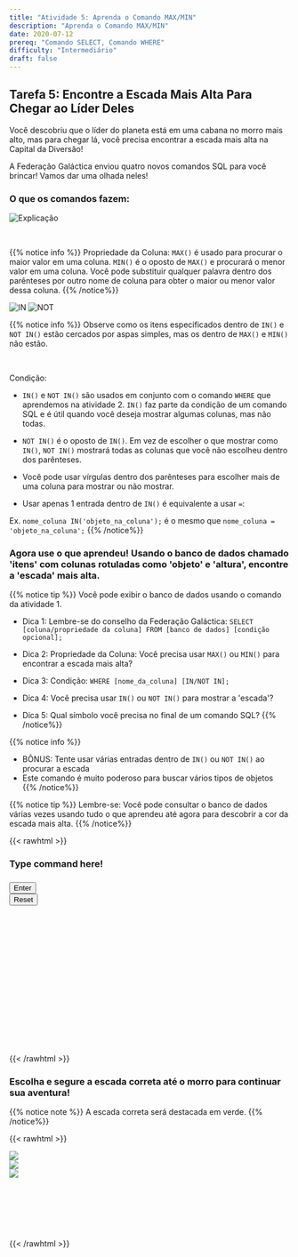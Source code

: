 ```yaml
---
title: "Atividade 5: Aprenda o Comando MAX/MIN"
description: "Aprenda o Comando MAX/MIN"
date: 2020-07-12
prereq: "Comando SELECT, Comando WHERE"
difficulty: "Intermediário"
draft: false
---
```

<!-- Links para javascript e CSS necessários para a lógica do menu suspenso -->
<link rel="stylesheet" href="../default/_default.css" type="text/css"></link>
<link rel="stylesheet" href="../default/_type.css" type="text/css"></link>
<link rel="stylesheet" href="_activity5.css" type="text/css"></link>
<script type="text/javascript" src="../default/_default.js"></script>
<script type="text/javascript" src="../default/_type.js"></script>
<script type="text/javascript" src="_activity5.js"></script>
<script type="text/javascript" src="../default/alasql.js"></script>
<script type="text/javascript" src="../default/db.js"></script>

## Tarefa 5: Encontre a Escada Mais Alta Para Chegar ao Líder Deles

Você descobriu que o líder do planeta está em uma cabana no morro mais alto, mas para chegar lá, você precisa encontrar a escada mais alta na Capital da Diversão!

A Federação Galáctica enviou quatro novos comandos SQL para você brincar! Vamos dar uma olhada neles!

### O que os comandos fazem:

![Explicação](assets/max_min.png)

<br/>

{{% notice info %}}
Propriedade da Coluna:
`MAX()` é usado para procurar o maior valor em uma coluna. `MIN()` é o oposto de `MAX()` e procurará o menor valor em uma coluna.
Você pode substituir qualquer palavra dentro dos parênteses por outro nome de coluna para obter o maior ou menor valor dessa coluna.
{{% /notice%}}

![IN](assets/Em.png)
![NOT](assets/not.png)

{{% notice info %}}
Observe como os itens especificados dentro de `IN()` e `NOT IN()` estão cercados por aspas simples, mas os dentro de `MAX()` e `MIN()` não estão.

<br>

Condição:
* `IN()` e `NOT IN()` são usados em conjunto com o comando `WHERE` que aprendemos na atividade 2. `IN()` faz parte da condição de um comando SQL e é útil quando você deseja mostrar algumas colunas, mas não todas.

* `NOT IN()` é o oposto de `IN()`. Em vez de escolher o que mostrar como `IN()`, `NOT IN()` mostrará todas as colunas que você não escolheu dentro dos parênteses.

* Você pode usar vírgulas dentro dos parênteses para escolher mais de uma coluna para mostrar ou não mostrar.

* Usar apenas 1 entrada dentro de `IN()` é equivalente a usar `=`:

Ex. `nome_coluna IN('objeto_na_coluna');` é o mesmo que `nome_coluna = 'objeto_na_coluna';`
{{% /notice%}}

### Agora use o que aprendeu! Usando o banco de dados chamado 'itens' com colunas rotuladas como 'objeto' e 'altura', encontre a 'escada' mais alta.

{{% notice tip %}}
Você pode exibir o banco de dados usando o comando da atividade 1.

* Dica 1: Lembre-se do conselho da Federação Galáctica: `SELECT [coluna/propriedade da coluna] FROM [banco de dados] [condição opcional];`

* Dica 2: Propriedade da Coluna: Você precisa usar `MAX()` ou `MIN()` para encontrar a escada mais alta?

* Dica 3: Condição: `WHERE [nome_da_coluna] [IN/NOT IN];`

* Dica 4: Você precisa usar `IN()` ou `NOT IN()` para mostrar a 'escada'?

* Dica 5: Qual símbolo você precisa no final de um comando SQL?
{{% /notice%}}
 
{{% notice info %}}
* BÔNUS: Tente usar várias entradas dentro de `IN()` ou `NOT IN()` ao procurar a escada
* Este comando é muito poderoso para buscar vários tipos de objetos
{{% /notice%}}

{{% notice tip %}}
Lembre-se: Você pode consultar o banco de dados várias vezes usando tudo o que aprendeu até agora para descobrir a cor da escada mais alta.
{{% /notice%}}

<!-- Digitação SQL na Atividade -->

{{< rawhtml >}}

  <div class="content_scaler">
    <div class="terminal_div" id="terminal_div">
      <div class = "outer">
        <h3 id = "commands" contenteditable="true" onclick="placeholder()">Type command here!</h3>
      </div>
      <div class = "prev">
        <h3 id = "prev"></h3>
      </div>
        <div style="clear: both;"></div> 
      <button class="button button1" onclick="sql()"> Enter </button>
      <div style="clear: both;"></div> 
      <button class = "button reset" onclick="reset()">Reset</button>
    </div> <!-- terminal_div -->
  </div> <!-- content_scaler -->
  <div style="clear: both;"></div>
  <h1 class="error" id="sqlcommand" style="visibility:hidden"><strong>ERRO ENTRADA INVÁLIDA></strong></h1>
  <table id="table">
    <tr></tr>
  </table>
  
  <h4 id="story"></h4>

  <div id="legend" style="visibility:hidden">
     <br/>
    <p style="color:red;"> Escada VERMELHA = 100 </p>
    <p style="color:#00e500;"> Escada VERDE = 60 </p>
    <p style="color:#ffb972;"> Escada AMARELA = 20 </p>
    </br>
  </div>

{{< /rawhtml >}}

### Escolha e segure a escada correta até o morro para continuar sua aventura!

{{% notice note %}}
A escada correta será destacada em verde.
{{% /notice%}}

{{< rawhtml >}}


<div class="content_scaler">
<!-- Player drags ladder block to drop block to finish mission -->
<div class="hill_div" id="hill_div">

<!-- Drop Location -->
<div id="div4" class="dropClass" ondrop="drop(event)" ondragover="allowDrop(event)";> </div>

<!-- Drag Block -->
<div id="div1" class ="codeBlocks" style="clear: left;" ondrop="drop(event)" ondragover="allowDrop(event)">
  <img class="img" src="assets/ladder.png" draggable="true" ondragstart="drag(event)" id="drag1">
</div>

<div id="div2" class ="codeBlocks" ondrop="drop(event)" ondragover="allowDrop(event)">
  <img class="img" src="assets/ladder_green.png" draggable="true" ondragstart="drag(event)" id="drag2">
</div>

<div id="div3" class ="codeBlocks" ondrop="drop(event)" ondragover="allowDrop(event)">
  <img class="img" src="assets/ladder_yellow.png" draggable="true" ondragstart="drag(event)" id="drag3">
</div>

</div> <!-- hill_div -->
</div> <!-- content_scaler -->

<div style="clear: both;"></div> 

<!-- O texto da próxima missão é exibido -->
<div id="text1" style="visibility:hidden">
  <p> Você conseguiu! O Líder lhe conta que o Planeta da Diversão está em perigo de ser invadido pelos alienígenas do Planeta do Tédio!
  Você precisa encontrar os Totens da Diversão para salvar o planeta! </p>
</div>

<!-- Indica ao usuário para continuar a missão -->
<div class="resume_plot" id="resume_plot" style="visibility:hidden">
  <div class="alert">
    <span id="check">&#10003;</span>
    Você completou a tarefa! Continue para a próxima missão!
  </div>
</div>

{{< /rawhtml >}}
